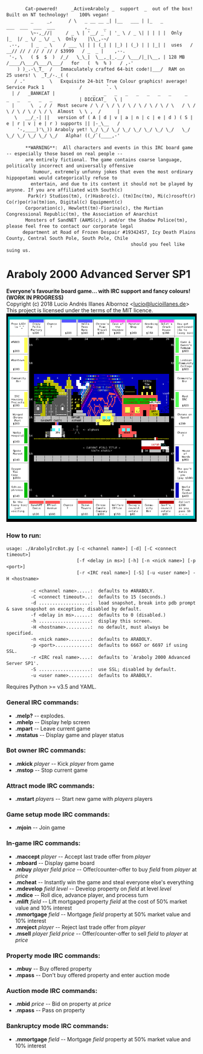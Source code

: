 ```
       Cat-powered!     _ActiveAraboly _  support  _  out of the box!  Built on NT technology!    100% vegan!
         _     _,      / \   _ __ __ _| |__   ___ | |_   _            ___  ___  ___  ___           ,_     _
         \~-,_//|     / _ \ | '__/ _` | '_ \ / _ \| | | | |  Only    |_  |/ _ \/ _ \/ _ \  Only    |\\_,-~/
 .--,    | _  _ \    / ___ \| | | (_| | |_) | (_) | | |_| |  uses   / __// // / // / // / $3999   / _  _ |    ,--.
 '-, \   ( $  $  )  /_/   \_\_|  \__,_|_.__/ \___/|_|\__, | 128 MB /____/\___/\___/\___/   for   (  %  % )   / ,-'
    ) )_.-\_T_  /   Immaculately crafted 64-bit code!|___/  RAM on                      25 users! \  _T_/-._( (
   / .'         \   Exquisite 24-bit True Colour graphics! average!    Service Pack 1             /         `. \
  | /   _BANKCAT |              _   _   _   _   _   _   _   _     _   _   _   _   _   _          | DICECAT_   \ |
  |      \  , / /  Most secure / \ / \ / \ / \ / \ / \ / \ / \   / \ / \ / \ / \ / \ / \  Almost  \ \ ,  /      |
   \   __/_-| ||   version of ( A | d | v | a | n | c | e | d ) ( S | e | r | v | e | r ) supports || |-_\__   /
    '-,____)'\_)) Araboly yet! \_/ \_/ \_/ \_/ \_/ \_/ \_/ \_/   \_/ \_/ \_/ \_/ \_/ \_/   Alpha! ((_/`(____,-'

       **WARNING**:  All characters and events in this IRC board game -- especially those based on real people --
       are entirely fictional. The game contains coarse language, politically incorrect and universally offensive
          humour, extremely unfunny jokes that even the most ordinary hippopotami would categorically refuse to
         entertain, and due to its content it should not be played by anyone. If you are affiliated with South(c)
        Park(r) Studios(tm), (r)Hasbro(c). (tm)Inc(tm), Mi(c)rosoft(r) Co(r)po(r)a(tm)ion, Digital(c) Equipment(c)
       Corporation(c), Hewlett(tm)-Fiorina(c), the Martian Congressional Republic(tm), the Association of Anarchist
       Monsters of SandNET (AAMS(c),) and/or the Shadow Police(tm), please feel free to contact our corporate legal
      department at Road of Frozen Despair #19342457, Icy Death Plains County, Central South Pole, South Pole, Chile
                                              should you feel like suing us.
```

# Araboly 2000 Advanced Server SP1
**Everyone's favourite board game... with IRC support and fancy colours! (WORK IN PROGRESS)**  
Copyright (c) 2018 Lucio Andrés Illanes Albornoz <<lucio@lucioillanes.de>>  
This project is licensed under the terms of the MIT licence.
![Screenshot](https://raw.githubusercontent.com/lalbornoz/araboly/master/assets/images/ArabolyBoardSouth.png "Screenshot")

### How to run:
```
usage: ./ArabolyIrcBot.py [-c <channel name>] [-d] [-C <connect timeout>]
                          [-f <delay in ms>] [-h] [-n <nick name>] [-p <port>]
                          [-r <IRC real name>] [-S] [-u <user name>] -H <hostname>

         -c <channel name>.....:  defaults to #ARABOLY.
         -C <connect timeout>..:  defaults to 15 (seconds.)
         -d ...................:  load snapshot, break into pdb prompt & save snapshot on exception; disabled by default.
         -f <delay in ms>......:  defaults to 0 (disabled.)
         -h ...................:  display this screen.
         -H <hostname>.........:  no default, must always be specified.
         -n <nick name>........:  defaults to ARABOLY.
         -p <port>.............:  defaults to 6667 or 6697 if using SSL.
         -r <IRC real name>....:  defaults to `Araboly 2000 Advanced Server SP1'.
         -S ...................:  use SSL; disabled by default.
         -u <user name>........:  defaults to ARABOLY.
```
Requires Python >= v3.5 and YAML.

### General IRC commands:
* **.melp?** -- explodes.
* **.mhelp** -- Display help screen
* **.mpart** -- Leave current game
* **.mstatus** -- Display game and player status

### Bot owner IRC commands:
* **.mkick** *player* -- Kick *player* from game
* **.mstop** -- Stop current game

### Attract mode IRC commands:
* **.mstart** *players* -- Start new game with *players* players

### Game setup mode IRC commands:
* **.mjoin** -- Join game

### In-game IRC commands:
* **.maccept** *player* -- Accept last trade offer from *player*
* **.mboard** -- Display game board
* **.mbuy** *player* *field* *price* -- Offer/counter-offer to buy *field* from *player* at *price*
* **.mcheat** -- Instantly win the game and steal everyone else's everything
* **.mdevelop** *field* *level* -- Develop property on *field* at level *level*
* **.mdice** -- Roll dice, advance player, and process turn
* **.mlift** *field* -- Lift mortgaged property *field* at the cost of 50% market value and 10% interest
* **.mmortgage** *field* -- Mortgage *field* property at 50% market value and 10% interest
* **.mreject** *player* -- Reject last trade offer from *player*
* **.msell** *player* *field* *price* -- Offer/counter-offer to sell *field* to *player* at *price*

### Property mode IRC commands:
* **.mbuy** -- Buy offered property
* **.mpass** -- Don't buy offered property and enter auction mode

### Auction mode IRC commands:
* **.mbid** *price* -- Bid on property at *price*
* **.mpass** -- Pass on property

### Bankruptcy mode IRC commands:
* **.mmortgage** *field* -- Mortgage *field* property at 50% market value and 10% interest
